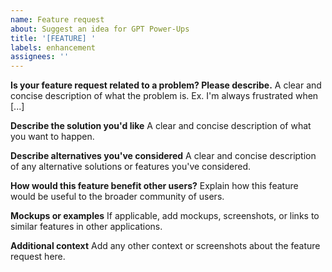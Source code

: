 ```yaml
---
name: Feature request
about: Suggest an idea for GPT Power-Ups
title: '[FEATURE] '
labels: enhancement
assignees: ''
---
```


**Is your feature request related to a problem? Please describe.**
A clear and concise description of what the problem is. Ex. I'm always frustrated when [...]

**Describe the solution you'd like**
A clear and concise description of what you want to happen.

**Describe alternatives you've considered**
A clear and concise description of any alternative solutions or features you've considered.

**How would this feature benefit other users?**
Explain how this feature would be useful to the broader community of users.

**Mockups or examples**
If applicable, add mockups, screenshots, or links to similar features in other applications.

**Additional context**
Add any other context or screenshots about the feature request here. 